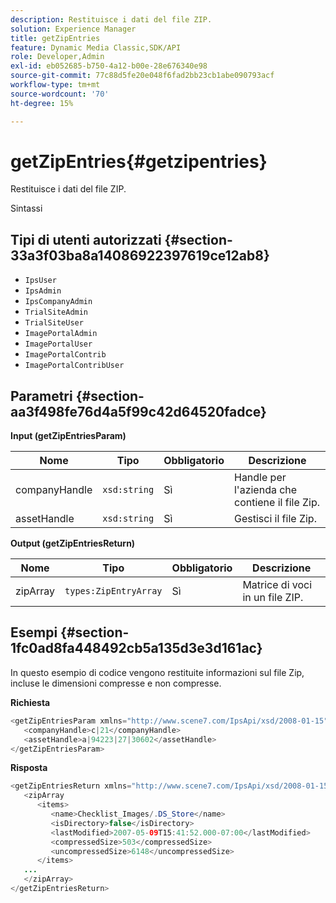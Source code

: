 ```yaml
---
description: Restituisce i dati del file ZIP.
solution: Experience Manager
title: getZipEntries
feature: Dynamic Media Classic,SDK/API
role: Developer,Admin
exl-id: eb052685-b750-4a12-b00e-28e676340e98
source-git-commit: 77c88d5fe20e048f6fad2bb23cb1abe090793acf
workflow-type: tm+mt
source-wordcount: '70'
ht-degree: 15%

---
```


# getZipEntries{#getzipentries}

Restituisce i dati del file ZIP.

Sintassi

## Tipi di utenti autorizzati {#section-33a3f03ba8a14086922397619ce12ab8}

* `IpsUser`
* `IpsAdmin`
* `IpsCompanyAdmin`
* `TrialSiteAdmin`
* `TrialSiteUser`
* `ImagePortalAdmin`
* `ImagePortalUser`
* `ImagePortalContrib`
* `ImagePortalContribUser`

## Parametri {#section-aa3f498fe76d4a5f99c42d64520fadce}

**Input (getZipEntriesParam)**

| Nome | Tipo | Obbligatorio | Descrizione |
|---|---|---|---|
| companyHandle | `xsd:string` | Sì | Handle per l&#39;azienda che contiene il file Zip. |
| assetHandle | `xsd:string` | Sì | Gestisci il file Zip. |

**Output (getZipEntriesReturn)**

| Nome | Tipo | Obbligatorio | Descrizione |
|---|---|---|---|
| zipArray | `types:ZipEntryArray` | Sì | Matrice di voci in un file ZIP. |

## Esempi {#section-1fc0ad8fa448492cb5a135d3e3d161ac}

In questo esempio di codice vengono restituite informazioni sul file Zip, incluse le dimensioni compresse e non compresse.

**Richiesta**

```java
<getZipEntriesParam xmlns="http://www.scene7.com/IpsApi/xsd/2008-01-15">
   <companyHandle>c|21</companyHandle>
   <assetHandle>a|94223|27|30602</assetHandle>
</getZipEntriesParam>
```

**Risposta**

```java
<getZipEntriesReturn xmlns="http://www.scene7.com/IpsApi/xsd/2008-01-15">
   <zipArray
      <items>
         <name>Checklist_Images/.DS_Store</name>
         <isDirectory>false</isDirectory>
         <lastModified>2007-05-09T15:41:52.000-07:00</lastModified>
         <compressedSize>503</compressedSize>
         <uncompressedSize>6148</uncompressedSize>
      </items>
   ...
   </zipArray>
</getZipEntriesReturn>
```

